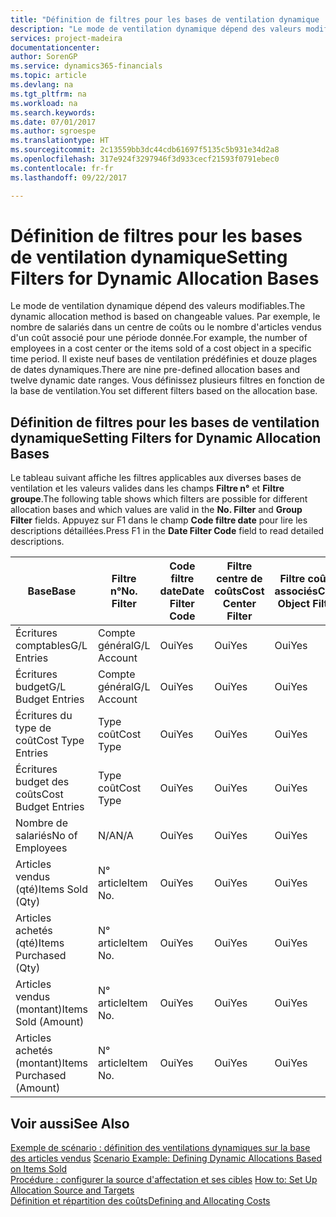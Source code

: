```yaml
---
title: "Définition de filtres pour les bases de ventilation dynamique | Microsoft Docs"
description: "Le mode de ventilation dynamique dépend des valeurs modifiables. Par exemple, le nombre de salariés dans un centre de coûts ou le nombre d'articles vendus d'un coût associé pour une période donnée. Il existe neuf bases de ventilation prédéfinies et douze plages de dates dynamiques. Vous définissez plusieurs filtres en fonction de la base de ventilation."
services: project-madeira
documentationcenter: 
author: SorenGP
ms.service: dynamics365-financials
ms.topic: article
ms.devlang: na
ms.tgt_pltfrm: na
ms.workload: na
ms.search.keywords: 
ms.date: 07/01/2017
ms.author: sgroespe
ms.translationtype: HT
ms.sourcegitcommit: 2c13559bb3dc44cdb61697f5135c5b931e34d2a8
ms.openlocfilehash: 317e924f3297946f3d933cecf21593f0791ebec0
ms.contentlocale: fr-fr
ms.lasthandoff: 09/22/2017

---
```

# <a name="setting-filters-for-dynamic-allocation-bases"></a><span data-ttu-id="e8677-106">Définition de filtres pour les bases de ventilation dynamique</span><span class="sxs-lookup"><span data-stu-id="e8677-106">Setting Filters for Dynamic Allocation Bases</span></span>
<span data-ttu-id="e8677-107">Le mode de ventilation dynamique dépend des valeurs modifiables.</span><span class="sxs-lookup"><span data-stu-id="e8677-107">The dynamic allocation method is based on changeable values.</span></span> <span data-ttu-id="e8677-108">Par exemple, le nombre de salariés dans un centre de coûts ou le nombre d'articles vendus d'un coût associé pour une période donnée.</span><span class="sxs-lookup"><span data-stu-id="e8677-108">For example, the number of employees in a cost center or the items sold of a cost object in a specific time period.</span></span> <span data-ttu-id="e8677-109">Il existe neuf bases de ventilation prédéfinies et douze plages de dates dynamiques.</span><span class="sxs-lookup"><span data-stu-id="e8677-109">There are nine pre-defined allocation bases and twelve dynamic date ranges.</span></span> <span data-ttu-id="e8677-110">Vous définissez plusieurs filtres en fonction de la base de ventilation.</span><span class="sxs-lookup"><span data-stu-id="e8677-110">You set different filters based on the allocation base.</span></span>  

## <a name="setting-filters-for-dynamic-allocation-bases"></a><span data-ttu-id="e8677-111">Définition de filtres pour les bases de ventilation dynamique</span><span class="sxs-lookup"><span data-stu-id="e8677-111">Setting Filters for Dynamic Allocation Bases</span></span>  
 <span data-ttu-id="e8677-112">Le tableau suivant affiche les filtres applicables aux diverses bases de ventilation et les valeurs valides dans les champs **Filtre n°** et **Filtre groupe**.</span><span class="sxs-lookup"><span data-stu-id="e8677-112">The following table shows which filters are possible for different allocation bases and which values are valid in the **No. Filter** and **Group Filter** fields.</span></span> <span data-ttu-id="e8677-113">Appuyez sur F1 dans le champ **Code filtre date** pour lire les descriptions détaillées.</span><span class="sxs-lookup"><span data-stu-id="e8677-113">Press F1 in the **Date Filter Code** field to read detailed descriptions.</span></span>  

|<span data-ttu-id="e8677-114">**Base**</span><span class="sxs-lookup"><span data-stu-id="e8677-114">**Base**</span></span>|<span data-ttu-id="e8677-115">**Filtre n°**</span><span class="sxs-lookup"><span data-stu-id="e8677-115">**No. Filter**</span></span>|<span data-ttu-id="e8677-116">**Code filtre date**</span><span class="sxs-lookup"><span data-stu-id="e8677-116">**Date Filter Code**</span></span>|<span data-ttu-id="e8677-117">**Filtre centre de coûts**</span><span class="sxs-lookup"><span data-stu-id="e8677-117">**Cost Center Filter**</span></span>|<span data-ttu-id="e8677-118">**Filtre coûts associés**</span><span class="sxs-lookup"><span data-stu-id="e8677-118">**Cost Object Filter**</span></span>|<span data-ttu-id="e8677-119">**Filtre groupe**</span><span class="sxs-lookup"><span data-stu-id="e8677-119">**Group Filter**</span></span>|  
|--------------|----------------------------------------|----------------------------------------------|------------------------------------------------|------------------------------------------------|------------------------------------------|  
|<span data-ttu-id="e8677-120">Écritures comptables</span><span class="sxs-lookup"><span data-stu-id="e8677-120">G/L Entries</span></span>|<span data-ttu-id="e8677-121">Compte général</span><span class="sxs-lookup"><span data-stu-id="e8677-121">G/L Account</span></span>|<span data-ttu-id="e8677-122">Oui</span><span class="sxs-lookup"><span data-stu-id="e8677-122">Yes</span></span>|<span data-ttu-id="e8677-123">Oui</span><span class="sxs-lookup"><span data-stu-id="e8677-123">Yes</span></span>|<span data-ttu-id="e8677-124">Oui</span><span class="sxs-lookup"><span data-stu-id="e8677-124">Yes</span></span>|<span data-ttu-id="e8677-125">N/A</span><span class="sxs-lookup"><span data-stu-id="e8677-125">N/A</span></span>|  
|<span data-ttu-id="e8677-126">Écritures budget</span><span class="sxs-lookup"><span data-stu-id="e8677-126">G/L Budget Entries</span></span>|<span data-ttu-id="e8677-127">Compte général</span><span class="sxs-lookup"><span data-stu-id="e8677-127">G/L Account</span></span>|<span data-ttu-id="e8677-128">Oui</span><span class="sxs-lookup"><span data-stu-id="e8677-128">Yes</span></span>|<span data-ttu-id="e8677-129">Oui</span><span class="sxs-lookup"><span data-stu-id="e8677-129">Yes</span></span>|<span data-ttu-id="e8677-130">Oui</span><span class="sxs-lookup"><span data-stu-id="e8677-130">Yes</span></span>|<span data-ttu-id="e8677-131">Nom budget comptable</span><span class="sxs-lookup"><span data-stu-id="e8677-131">G/L Budget Name</span></span>|  
|<span data-ttu-id="e8677-132">Écritures du type de coût</span><span class="sxs-lookup"><span data-stu-id="e8677-132">Cost Type Entries</span></span>|<span data-ttu-id="e8677-133">Type coût</span><span class="sxs-lookup"><span data-stu-id="e8677-133">Cost Type</span></span>|<span data-ttu-id="e8677-134">Oui</span><span class="sxs-lookup"><span data-stu-id="e8677-134">Yes</span></span>|<span data-ttu-id="e8677-135">Oui</span><span class="sxs-lookup"><span data-stu-id="e8677-135">Yes</span></span>|<span data-ttu-id="e8677-136">Oui</span><span class="sxs-lookup"><span data-stu-id="e8677-136">Yes</span></span>|<span data-ttu-id="e8677-137">N/A</span><span class="sxs-lookup"><span data-stu-id="e8677-137">N/A</span></span>|  
|<span data-ttu-id="e8677-138">Écritures budget des coûts</span><span class="sxs-lookup"><span data-stu-id="e8677-138">Cost Budget Entries</span></span>|<span data-ttu-id="e8677-139">Type coût</span><span class="sxs-lookup"><span data-stu-id="e8677-139">Cost Type</span></span>|<span data-ttu-id="e8677-140">Oui</span><span class="sxs-lookup"><span data-stu-id="e8677-140">Yes</span></span>|<span data-ttu-id="e8677-141">Oui</span><span class="sxs-lookup"><span data-stu-id="e8677-141">Yes</span></span>|<span data-ttu-id="e8677-142">Oui</span><span class="sxs-lookup"><span data-stu-id="e8677-142">Yes</span></span>|<span data-ttu-id="e8677-143">Nom du budget</span><span class="sxs-lookup"><span data-stu-id="e8677-143">Budget Name</span></span>|  
|<span data-ttu-id="e8677-144">Nombre de salariés</span><span class="sxs-lookup"><span data-stu-id="e8677-144">No of Employees</span></span>|<span data-ttu-id="e8677-145">N/A</span><span class="sxs-lookup"><span data-stu-id="e8677-145">N/A</span></span>|<span data-ttu-id="e8677-146">Oui</span><span class="sxs-lookup"><span data-stu-id="e8677-146">Yes</span></span>|<span data-ttu-id="e8677-147">Oui</span><span class="sxs-lookup"><span data-stu-id="e8677-147">Yes</span></span>|<span data-ttu-id="e8677-148">Oui</span><span class="sxs-lookup"><span data-stu-id="e8677-148">Yes</span></span>|<span data-ttu-id="e8677-149">N/A</span><span class="sxs-lookup"><span data-stu-id="e8677-149">N/A</span></span>|  
|<span data-ttu-id="e8677-150">Articles vendus (qté)</span><span class="sxs-lookup"><span data-stu-id="e8677-150">Items Sold (Qty)</span></span>|<span data-ttu-id="e8677-151">N° article</span><span class="sxs-lookup"><span data-stu-id="e8677-151">Item No.</span></span>|<span data-ttu-id="e8677-152">Oui</span><span class="sxs-lookup"><span data-stu-id="e8677-152">Yes</span></span>|<span data-ttu-id="e8677-153">Oui</span><span class="sxs-lookup"><span data-stu-id="e8677-153">Yes</span></span>|<span data-ttu-id="e8677-154">Oui</span><span class="sxs-lookup"><span data-stu-id="e8677-154">Yes</span></span>|<span data-ttu-id="e8677-155">Groupe compta. stock</span><span class="sxs-lookup"><span data-stu-id="e8677-155">Inventory Posting Group</span></span>|  
|<span data-ttu-id="e8677-156">Articles achetés (qté)</span><span class="sxs-lookup"><span data-stu-id="e8677-156">Items Purchased (Qty)</span></span>|<span data-ttu-id="e8677-157">N° article</span><span class="sxs-lookup"><span data-stu-id="e8677-157">Item No.</span></span>|<span data-ttu-id="e8677-158">Oui</span><span class="sxs-lookup"><span data-stu-id="e8677-158">Yes</span></span>|<span data-ttu-id="e8677-159">Oui</span><span class="sxs-lookup"><span data-stu-id="e8677-159">Yes</span></span>|<span data-ttu-id="e8677-160">Oui</span><span class="sxs-lookup"><span data-stu-id="e8677-160">Yes</span></span>|<span data-ttu-id="e8677-161">Groupe compta. stock</span><span class="sxs-lookup"><span data-stu-id="e8677-161">Inventory Posting Group</span></span>|  
|<span data-ttu-id="e8677-162">Articles vendus (montant)</span><span class="sxs-lookup"><span data-stu-id="e8677-162">Items Sold (Amount)</span></span>|<span data-ttu-id="e8677-163">N° article</span><span class="sxs-lookup"><span data-stu-id="e8677-163">Item No.</span></span>|<span data-ttu-id="e8677-164">Oui</span><span class="sxs-lookup"><span data-stu-id="e8677-164">Yes</span></span>|<span data-ttu-id="e8677-165">Oui</span><span class="sxs-lookup"><span data-stu-id="e8677-165">Yes</span></span>|<span data-ttu-id="e8677-166">Oui</span><span class="sxs-lookup"><span data-stu-id="e8677-166">Yes</span></span>|<span data-ttu-id="e8677-167">Groupe compta. stock</span><span class="sxs-lookup"><span data-stu-id="e8677-167">Inventory Posting Group</span></span>|  
|<span data-ttu-id="e8677-168">Articles achetés (montant)</span><span class="sxs-lookup"><span data-stu-id="e8677-168">Items Purchased (Amount)</span></span>|<span data-ttu-id="e8677-169">N° article</span><span class="sxs-lookup"><span data-stu-id="e8677-169">Item No.</span></span>|<span data-ttu-id="e8677-170">Oui</span><span class="sxs-lookup"><span data-stu-id="e8677-170">Yes</span></span>|<span data-ttu-id="e8677-171">Oui</span><span class="sxs-lookup"><span data-stu-id="e8677-171">Yes</span></span>|<span data-ttu-id="e8677-172">Oui</span><span class="sxs-lookup"><span data-stu-id="e8677-172">Yes</span></span>|<span data-ttu-id="e8677-173">Groupe compta. stock</span><span class="sxs-lookup"><span data-stu-id="e8677-173">Inventory Posting Group</span></span>|  

## <a name="see-also"></a><span data-ttu-id="e8677-174">Voir aussi</span><span class="sxs-lookup"><span data-stu-id="e8677-174">See Also</span></span>  
 <span data-ttu-id="e8677-175">[Exemple de scénario : définition des ventilations dynamiques sur la base des articles vendus](finance-scenario-example-defining-dynamic-allocations-based-on-items-sold.md) </span><span class="sxs-lookup"><span data-stu-id="e8677-175">[Scenario Example: Defining Dynamic Allocations Based on Items Sold](finance-scenario-example-defining-dynamic-allocations-based-on-items-sold.md) </span></span>  
 <span data-ttu-id="e8677-176">[Procédure : configurer la source d'affectation et ses cibles](finance-how-to-set-up-allocation-source-and-targets.md) </span><span class="sxs-lookup"><span data-stu-id="e8677-176">[How to: Set Up Allocation Source and Targets](finance-how-to-set-up-allocation-source-and-targets.md) </span></span>  
 [<span data-ttu-id="e8677-177">Définition et répartition des coûts</span><span class="sxs-lookup"><span data-stu-id="e8677-177">Defining and Allocating Costs</span></span>](finance-define-and-allocate-costs.md)

